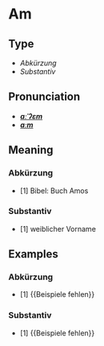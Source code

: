 # Am
## Type
- _Abkürzung_
- _Substantiv_
## Pronunciation
- **_[aːˈʔɛm](https://commons.wikimedia.org/wiki/File:De-Am.ogg)_**
- **_[aːm](https://commons.wikimedia.org/wiki/File:De-Am.ogg)_**
## Meaning
### Abkürzung
- [1] Bibel: Buch Amos
### Substantiv
- [1] weiblicher Vorname
## Examples
### Abkürzung
- [1] {{Beispiele fehlen}}
### Substantiv
- [1] {{Beispiele fehlen}}
